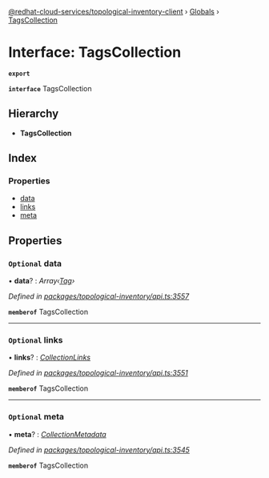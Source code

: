 [@redhat-cloud-services/topological-inventory-client](../README.md) › [Globals](../globals.md) › [TagsCollection](tagscollection.md)

# Interface: TagsCollection

**`export`** 

**`interface`** TagsCollection

## Hierarchy

* **TagsCollection**

## Index

### Properties

* [data](tagscollection.md#optional-data)
* [links](tagscollection.md#optional-links)
* [meta](tagscollection.md#optional-meta)

## Properties

### `Optional` data

• **data**? : *Array‹[Tag](tag.md)›*

*Defined in [packages/topological-inventory/api.ts:3557](https://github.com/Hyperkid123/javascript-clients/blob/master/packages/topological-inventory/api.ts#L3557)*

**`memberof`** TagsCollection

___

### `Optional` links

• **links**? : *[CollectionLinks](collectionlinks.md)*

*Defined in [packages/topological-inventory/api.ts:3551](https://github.com/Hyperkid123/javascript-clients/blob/master/packages/topological-inventory/api.ts#L3551)*

**`memberof`** TagsCollection

___

### `Optional` meta

• **meta**? : *[CollectionMetadata](collectionmetadata.md)*

*Defined in [packages/topological-inventory/api.ts:3545](https://github.com/Hyperkid123/javascript-clients/blob/master/packages/topological-inventory/api.ts#L3545)*

**`memberof`** TagsCollection
